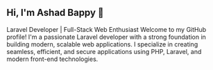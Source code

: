## Hi, I'm Ashad Bappy  👋

Laravel Developer | Full-Stack Web Enthusiast
Welcome to my GitHub profile! I'm a passionate Laravel developer with a strong foundation in building modern, scalable web applications. I specialize in creating seamless, efficient, and secure applications using PHP, Laravel, and modern front-end technologies.

<!--
**bappycse/bappycse** is a ✨ _special_ ✨ repository because its `README.md` (this file) appears on your GitHub profile.

Here are some ideas to get you started:

- 🔭 I’m currently working on ...
- 🌱 I’m currently learning ...
- 👯 I’m looking to collaborate on ...
- 🤔 I’m looking for help with ...
- 💬 Ask me about ...
- 📫 How to reach me: ...
- 😄 Pronouns: ...
- ⚡ Fun fact: ...
-->
